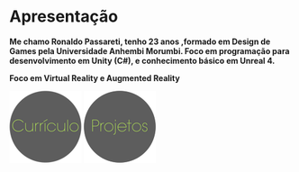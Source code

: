 # [](#header-1)Apresentação

**Me chamo Ronaldo Passareti, tenho 23 anos ,formado em Design de Games pela Universidade Anhembi Morumbi. Foco em programação para desenvolvimento em Unity (C#), e conhecimento básico em Unreal 4.**

**Foco em Virtual Reality e Augmented Reality**

[![](https://raw.githubusercontent.com/rpassareti/rpassareti.github.io/master/bts/bt_curriculo_128.png)](another-page)      [![](https://raw.githubusercontent.com/rpassareti/rpassareti.github.io/master/bts/bt_projetos_128.png)](another-page)

